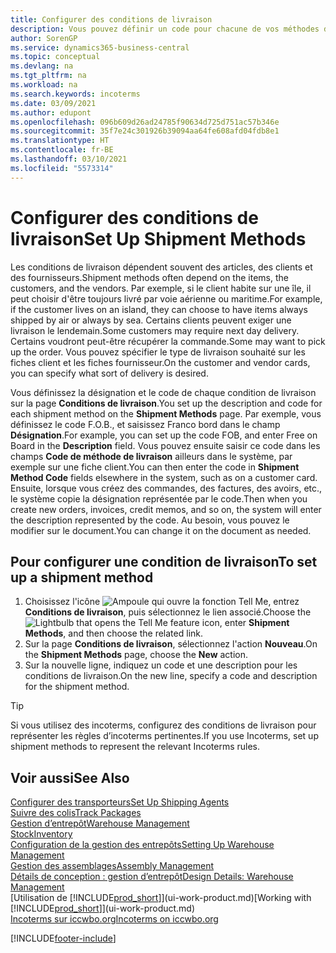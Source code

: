 ```yaml
---
title: Configurer des conditions de livraison
description: Vous pouvez définir un code pour chacune de vos méthodes d’expédition offertes et saisir les informations qui les concernent.
author: SorenGP
ms.service: dynamics365-business-central
ms.topic: conceptual
ms.devlang: na
ms.tgt_pltfrm: na
ms.workload: na
ms.search.keywords: incoterms
ms.date: 03/09/2021
ms.author: edupont
ms.openlocfilehash: 096b609d26ad24785f90634d725d751ac57b346e
ms.sourcegitcommit: 35f7e24c301926b39094aa64fe608afd04fdb8e1
ms.translationtype: HT
ms.contentlocale: fr-BE
ms.lasthandoff: 03/10/2021
ms.locfileid: "5573314"
---
```

# <a name="set-up-shipment-methods"></a><span data-ttu-id="301c9-103">Configurer des conditions de livraison</span><span class="sxs-lookup"><span data-stu-id="301c9-103">Set Up Shipment Methods</span></span>

<span data-ttu-id="301c9-104">Les conditions de livraison dépendent souvent des articles, des clients et des fournisseurs.</span><span class="sxs-lookup"><span data-stu-id="301c9-104">Shipment methods often depend on the items, the customers, and the vendors.</span></span> <span data-ttu-id="301c9-105">Par exemple, si le client habite sur une île, il peut choisir d'être toujours livré par voie aérienne ou maritime.</span><span class="sxs-lookup"><span data-stu-id="301c9-105">For example, if the customer lives on an island, they can choose to have items always shipped by air or always by sea.</span></span> <span data-ttu-id="301c9-106">Certains clients peuvent exiger une livraison le lendemain.</span><span class="sxs-lookup"><span data-stu-id="301c9-106">Some customers may require next day delivery.</span></span> <span data-ttu-id="301c9-107">Certains voudront peut-être récupérer la commande.</span><span class="sxs-lookup"><span data-stu-id="301c9-107">Some may want to pick up the order.</span></span> <span data-ttu-id="301c9-108">Vous pouvez spécifier le type de livraison souhaité sur les fiches client et les fiches fournisseur.</span><span class="sxs-lookup"><span data-stu-id="301c9-108">On the customer and vendor cards, you can specify what sort of delivery is desired.</span></span>

<span data-ttu-id="301c9-109">Vous définissez la désignation et le code de chaque condition de livraison sur la page **Conditions de livraison**.</span><span class="sxs-lookup"><span data-stu-id="301c9-109">You set up the description and code for each shipment method on the **Shipment Methods** page.</span></span> <span data-ttu-id="301c9-110">Par exemple, vous définissez le code F.O.B., et saisissez Franco bord dans le champ **Désignation**.</span><span class="sxs-lookup"><span data-stu-id="301c9-110">For example, you can set up the code FOB, and enter Free on Board in the **Description** field.</span></span> <span data-ttu-id="301c9-111">Vous pouvez ensuite saisir ce code dans les champs **Code de méthode de livraison** ailleurs dans le système, par exemple sur une fiche client.</span><span class="sxs-lookup"><span data-stu-id="301c9-111">You can then enter the code in **Shipment Method Code** fields elsewhere in the system, such as on a customer card.</span></span> <span data-ttu-id="301c9-112">Ensuite, lorsque vous créez des commandes, des factures, des avoirs, etc., le système copie la désignation représentée par le code.</span><span class="sxs-lookup"><span data-stu-id="301c9-112">Then when you create new orders, invoices, credit memos, and so on, the system will enter the description represented by the code.</span></span> <span data-ttu-id="301c9-113">Au besoin, vous pouvez le modifier sur le document.</span><span class="sxs-lookup"><span data-stu-id="301c9-113">You can change it on the document as needed.</span></span>

## <a name="to-set-up-a-shipment-method"></a><span data-ttu-id="301c9-114">Pour configurer une condition de livraison</span><span class="sxs-lookup"><span data-stu-id="301c9-114">To set up a shipment method</span></span>

1. <span data-ttu-id="301c9-115">Choisissez l'icône ![Ampoule qui ouvre la fonction Tell Me](media/ui-search/search_small.png "Dites-moi ce que vous voulez faire"), entrez **Conditions de livraison**, puis sélectionnez le lien associé.</span><span class="sxs-lookup"><span data-stu-id="301c9-115">Choose the ![Lightbulb that opens the Tell Me feature](media/ui-search/search_small.png "Tell me what you want to do") icon, enter **Shipment Methods**, and then choose the related link.</span></span>
2. <span data-ttu-id="301c9-116">Sur la page **Conditions de livraison**, sélectionnez l'action **Nouveau**.</span><span class="sxs-lookup"><span data-stu-id="301c9-116">On the **Shipment Methods** page, choose the **New** action.</span></span>
3. <span data-ttu-id="301c9-117">Sur la nouvelle ligne, indiquez un code et une description pour les conditions de livraison.</span><span class="sxs-lookup"><span data-stu-id="301c9-117">On the new line, specify a code and description for the shipment method.</span></span>

> [!TIP]
> <span data-ttu-id="301c9-118">Si vous utilisez des incoterms, configurez des conditions de livraison pour représenter les règles d’incoterms pertinentes.</span><span class="sxs-lookup"><span data-stu-id="301c9-118">If you use Incoterms, set up shipment methods to represent the relevant Incoterms rules.</span></span>  

## <a name="see-also"></a><span data-ttu-id="301c9-119">Voir aussi</span><span class="sxs-lookup"><span data-stu-id="301c9-119">See Also</span></span>

[<span data-ttu-id="301c9-120">Configurer des transporteurs</span><span class="sxs-lookup"><span data-stu-id="301c9-120">Set Up Shipping Agents</span></span>](sales-how-to-set-up-shipping-agents.md)  
[<span data-ttu-id="301c9-121">Suivre des colis</span><span class="sxs-lookup"><span data-stu-id="301c9-121">Track Packages</span></span>](sales-how-track-packages.md)  
[<span data-ttu-id="301c9-122">Gestion d’entrepôt</span><span class="sxs-lookup"><span data-stu-id="301c9-122">Warehouse Management</span></span>](warehouse-manage-warehouse.md)  
[<span data-ttu-id="301c9-123">Stock</span><span class="sxs-lookup"><span data-stu-id="301c9-123">Inventory</span></span>](inventory-manage-inventory.md)  
[<span data-ttu-id="301c9-124">Configuration de la gestion des entrepôts</span><span class="sxs-lookup"><span data-stu-id="301c9-124">Setting Up Warehouse Management</span></span>](warehouse-setup-warehouse.md)  
[<span data-ttu-id="301c9-125">Gestion des assemblages</span><span class="sxs-lookup"><span data-stu-id="301c9-125">Assembly Management</span></span>](assembly-assemble-items.md)  
[<span data-ttu-id="301c9-126">Détails de conception : gestion d’entrepôt</span><span class="sxs-lookup"><span data-stu-id="301c9-126">Design Details: Warehouse Management</span></span>](design-details-warehouse-management.md)  
<span data-ttu-id="301c9-127">[Utilisation de [!INCLUDE[prod_short](includes/prod_short.md)]](ui-work-product.md)</span><span class="sxs-lookup"><span data-stu-id="301c9-127">[Working with [!INCLUDE[prod_short](includes/prod_short.md)]](ui-work-product.md)</span></span>  
[<span data-ttu-id="301c9-128">Incoterms sur iccwbo.org</span><span class="sxs-lookup"><span data-stu-id="301c9-128">Incoterms on iccwbo.org</span></span>](https://iccwbo.org/resources-for-business/incoterms-rules)  

[!INCLUDE[footer-include](includes/footer-banner.md)]